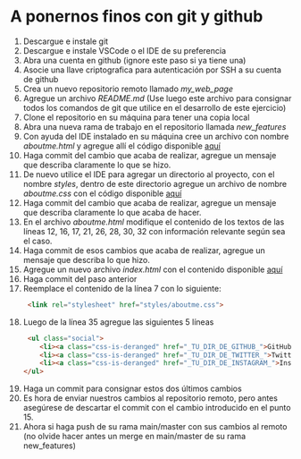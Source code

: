 # A ponernos finos con git y github

1. Descargue e instale git
2. Descargue e instale VSCode o el IDE de su preferencia
3. Abra una cuenta en github (ignore este paso si ya tiene una)
4. Asocie una llave criptografica para autenticación por SSH a su cuenta de github
5. Crea un nuevo repositorio remoto llamado <i>my_web_page</i>
6. Agregue un archivo <i>README.md</i> (Use luego este archivo para consignar todos los comandos de git que utilice en el desarrollo de este ejercicio)
7. Clone el repositorio en su máquina para tener una copia local
8. Abra una nueva rama de trabajo en el repositorio llamada <i>new_features</i>
9. Con ayuda del IDE instalado en su máquina cree un archivo con nombre <i>aboutme.html</i> y agregue allí el código disponible [aquí](https://github.com/camilocorreaUdeA/Programacion_Web_2023_2/blob/main/Historia_y_Conceptos/practica/aboutme_html.txt)
10. Haga commit del cambio que acaba de realizar, agregue un mensaje que describa claramente lo que se hizo.
11. De nuevo utilice el IDE para agregar un directorio al proyecto, con el nombre <i>styles</i>, dentro de este directorio agregue un archivo de nombre <i>aboutme.css</i> con el código disponible [aquí](https://github.com/camilocorreaUdeA/Programacion_Web_2023_2/blob/main/Historia_y_Conceptos/practica/aboutme_css.txt)
12. Haga commit del cambio que acaba de realizar, agregue un mensaje que describa claramente lo que acaba de hacer.
13. En el archivo <i>aboutme.html</i> modifique el contenido de los textos de las líneas 12, 16, 17, 21, 26, 28, 30, 32 con información relevante según sea el caso.
14. Haga commit de esos cambios que acaba de realizar, agregue un mensaje que describa lo que hizo.
15. Agregue un nuevo archivo <i>index.html</i> con el contenido disponible [aquí](https://github.com/camilocorreaUdeA/Programacion_Web_2023_2/blob/main/Historia_y_Conceptos/practica/index_html.txt)
16. Haga commit del paso anterior
17. Reemplace el contenido de la línea 7 con lo siguiente:
    ```html
     <link rel="stylesheet" href="styles/aboutme.css">
    ```
19. Luego de la línea 35 agregue las siguientes 5 líneas
    ```html
     <ul class="social">
        <li><a class="css-is-deranged" href="_TU_DIR_DE_GITHUB_">GitHub</a></li>
        <li><a class="css-is-deranged" href="_TU_DIR_DE_TWITTER_">Twitter</a></li>
        <li><a class="css-is-deranged" href="_TU_DIR_DE_INSTAGRAM_">Instagram</a></li>
    </ul>
    ```
20. Haga un commit para consignar estos dos últimos cambios
21. Es hora de enviar nuestros cambios al repositorio remoto, pero antes asegúrese de descartar el commit con el cambio introducido en el punto 15.
22. Ahora si haga push de su rama main/master con sus cambios al remoto (no olvide hacer antes un merge en main/master de su rama new_features)
